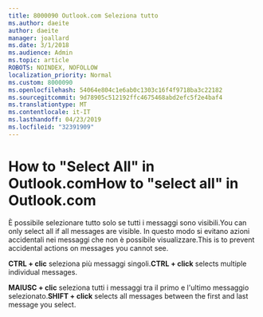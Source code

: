 ```yaml
---
title: 8000090 Outlook.com Seleziona tutto
ms.author: daeite
author: daeite
manager: joallard
ms.date: 3/1/2018
ms.audience: Admin
ms.topic: article
ROBOTS: NOINDEX, NOFOLLOW
localization_priority: Normal
ms.custom: 8000090
ms.openlocfilehash: 54064e804c1e6ab0c1303c16f4f9718ba3c22182
ms.sourcegitcommit: 9d78905c512192ffc4675468abd2efc5f2e4baf4
ms.translationtype: MT
ms.contentlocale: it-IT
ms.lasthandoff: 04/23/2019
ms.locfileid: "32391909"
---
```

# <a name="how-to-select-all-in-outlookcom"></a><span data-ttu-id="6f258-102">How to "Select All" in Outlook.com</span><span class="sxs-lookup"><span data-stu-id="6f258-102">How to "select all" in Outlook.com</span></span>

<span data-ttu-id="6f258-103">È possibile selezionare tutto solo se tutti i messaggi sono visibili.</span><span class="sxs-lookup"><span data-stu-id="6f258-103">You can only select all if all messages are visible.</span></span> <span data-ttu-id="6f258-104">In questo modo si evitano azioni accidentali nei messaggi che non è possibile visualizzare.</span><span class="sxs-lookup"><span data-stu-id="6f258-104">This is to prevent accidental actions on messages you cannot see.</span></span>

<span data-ttu-id="6f258-105">**CTRL + clic** seleziona più messaggi singoli.</span><span class="sxs-lookup"><span data-stu-id="6f258-105">**CTRL + click** selects multiple individual messages.</span></span>

<span data-ttu-id="6f258-106">**MAIUSC + clic** seleziona tutti i messaggi tra il primo e l'ultimo messaggio selezionato.</span><span class="sxs-lookup"><span data-stu-id="6f258-106">**SHIFT + click** selects all messages between the first and last message you select.</span></span>